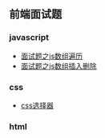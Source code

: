 ## 前端面试题

### javascript
* [面试题之js数组遍历](./codeFiles/面试题之js数组遍历.md)
* [面试题之js数组插入删除](./codeFiles/面试题之js数组插入删除.md)
### css
* [css选择器](./codeFiles/css选择器.md)
### html

